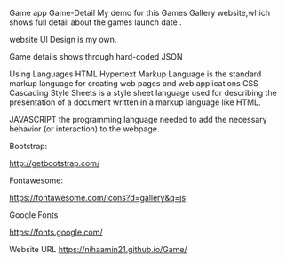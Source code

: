  Game app 
Game-Detail
My demo for this Games Gallery website,which shows full detail about the games launch date .

website Ul Design is my own.

Game details shows through hard-coded JSON

Using Languages
HTML
Hypertext Markup Language is the standard markup language for creating web pages and web applications
CSS
Cascading Style Sheets is a style sheet language
used for describing the presentation of a document written in a markup language like HTML.

JAVASCRIPT
the programming language needed to add the necessary behavior (or interaction) to the webpage.

Bootstrap:

http://getbootstrap.com/

Fontawesome:

https://fontawesome.com/icons?d=gallery&q=js

Google Fonts

https://fonts.google.com/

Website URL
https://nihaamin21.github.io/Game/
